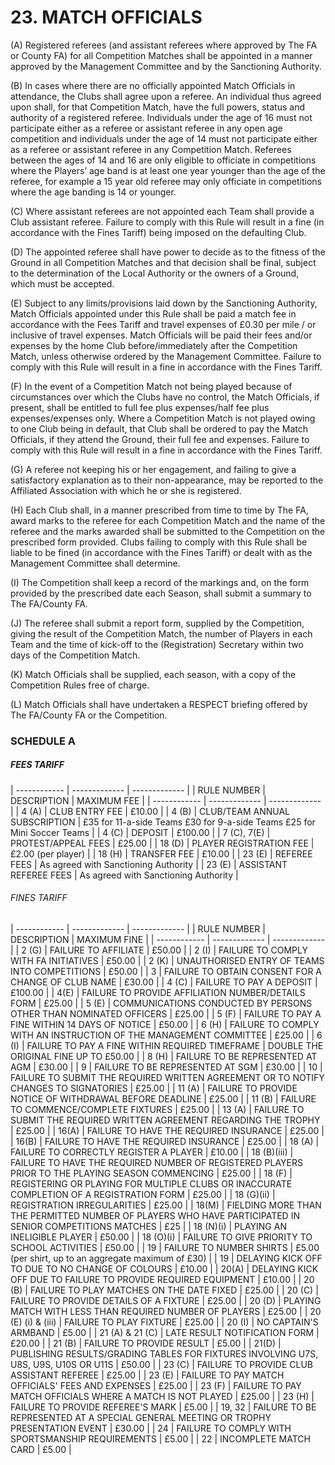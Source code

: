 # 23. MATCH OFFICIALS
(A) Registered referees (and assistant referees where approved by The FA or County FA) for all Competition Matches shall be appointed in a manner approved by the Management Committee and by the Sanctioning Authority.

(B)	In cases where there are no officially appointed Match Officials in attendance, the Clubs shall agree upon a referee. An individual thus agreed upon shall, for that Competition Match, have the full powers, status and authority of a registered referee. Individuals under the age of 16 must not participate either as a referee or assistant referee in any open age competition and individuals under the age of 14 must not participate either as a referee or assistant referee in any Competition Match. Referees between the ages of 14 and 16 are only eligible to officiate in competitions where the Players’ age band is at least one year younger than the age of the referee, for example a 15 year old referee may only officiate in competitions where the age banding is 14 or younger.

(C)	Where assistant referees are not appointed each Team shall provide a Club assistant referee. Failure to comply with this Rule will result in a fine (in accordance with the Fines Tariff) being imposed on the defaulting Club.

(D)	The appointed referee shall have power to decide as to the fitness of the Ground in all Competition Matches and that decision shall be final, subject to the determination of the Local Authority or the owners of a Ground, which must be accepted.

(E)	Subject to any limits/provisions laid down by the Sanctioning Authority, Match Officials appointed under this Rule shall be paid a match fee in accordance with the Fees Tariff and travel expenses of £0.30 per mile / or inclusive of travel expenses.
Match Officials will be paid their fees and/or expenses by the home Club before/immediately after the Competition Match, unless otherwise ordered by the Management Committee. Failure to comply with this Rule will result in a fine in accordance with the Fines Tariff.

(F)	In the event of a Competition Match not being played because of circumstances over which the Clubs have no control, the Match Officials, if present, shall be entitled to full fee plus expenses/half fee plus expenses/expenses only. Where a Competition Match is not played owing to one Club being in default, that Club shall be ordered to pay the Match Officials, if they attend the Ground, their full fee and expenses. Failure to comply with this Rule will result in a fine in accordance with the Fines Tariff.

(G)	A referee not keeping his or her engagement, and failing to give a satisfactory explanation as to their non-appearance, may be reported to the Affiliated Association with which he or she is registered.

(H)	Each Club shall, in a manner prescribed from time to time by The FA, award marks to the referee for each Competition Match and the name of the referee and the marks awarded shall be submitted to the Competition on the prescribed form provided. Clubs failing to comply with this Rule shall be liable to be fined (in accordance with the Fines Tariff) or dealt with as the Management Committee shall determine.

(I)	The Competition shall keep a record of the markings and, on the form provided by the prescribed date each Season, shall submit a summary to The FA/County FA.

(J)	The referee shall submit a report form, supplied by the Competition, giving the result of the Competition Match, the number of Players in each Team and the time of kick-off to the (Registration) Secretary within two days of the Competition Match.

(K)	Match Officials shall be supplied, each season, with a copy of the Competition Rules free of charge.

(L)	Match Officials shall have undertaken a RESPECT briefing offered by The FA/County FA or the Competition.

### SCHEDULE A

##### FEES TARIFF 
| ------------ 	| -------------           | ------------- 	|
| RULE NUMBER	| DESCRIPTION			          | MAXIMUM FEE 		|
| ------------ 	| -------------           | ------------- 	|
| 4 (A)		| CLUB ENTRY FEE		            | £10.00 		      |
| 4 (B)		| CLUB/TEAM ANNUAL SUBSCRIPTION	| £35 for 11-a-side Teams  £30 for 9-a-side Teams  £25 for Mini Soccer Teams  |
| 4 (C)		| DEPOSIT			                  | £100.00 		|
| 7 (C), 7(E)	| PROTEST/APPEAL FEES		    | £25.00 		|
| 18 (D)	| PLAYER REGISTRATION FEE	      | £2.00 (per player) 	|
| 18 (H)	| TRANSFER FEE			            | £10.00 		|
| 23 (E)	| REFEREE FEES			            | As agreed with Sanctioning Authority |
| 23 (E)	| ASSISTANT REFEREE FEES	      | As agreed with Sanctioning Authority |


######  FINES TARIFF
| ------------ 	| -------------           | ------------- 	|
| RULE NUMBER | DESCRIPTION | MAXIMUM FINE |
| ------------ 	| -------------           | ------------- 	|
| 2 (G) | FAILURE TO AFFILIATE | £50.00 |
| 2 (I) | FAILURE TO COMPLY WITH FA INITIATIVES | £50.00 |
| 2 (K) | UNAUTHORISED ENTRY OF TEAMS INTO COMPETITIONS | £50.00 |
| 3 | FAILURE TO OBTAIN CONSENT FOR A CHANGE OF CLUB NAME | £30.00 |
| 4 (C) | FAILURE TO PAY A DEPOSIT | £100.00 |
| 4(E) | FAILURE TO PROVIDE AFFILIATION NUMBER/DETAILS FORM | £25.00 |
| 5 (E) | COMMUNICATIONS CONDUCTED BY PERSONS OTHER THAN NOMINATED OFFICERS | £25.00 |
| 5 (F) | FAILURE TO PAY A FINE WITHIN 14 DAYS OF NOTICE | £50.00 |
| 6 (H) | FAILURE TO COMPLY WITH AN INSTRUCTION OF THE MANAGEMENT COMMITTEE | £25.00 |
| 6 (I) | FAILURE TO PAY A FINE WITHIN REQUIRED TIMEFRAME | DOUBLE THE ORIGINAL FINE UP TO £50.00 |
| 8 (H) | FAILURE TO BE REPRESENTED AT AGM | £30.00 |
| 9 | FAILURE TO BE REPRESENTED AT SGM | £30.00 |
| 10 | FAILURE TO SUBMIT THE REQUIRED WRITTEN AGREEMENT OR TO NOTIFY CHANGES TO SIGNATORIES | £25.00 |
| 11 (A) | FAILURE TO PROVIDE NOTICE OF WITHDRAWAL BEFORE DEADLINE | £25.00 |
| 11 (B) | FAILURE TO COMMENCE/COMPLETE FIXTURES | £25.00 |
| 13 (A) | FAILURE TO SUBMIT THE REQUIRED WRITTEN AGREEMENT REGARDING THE TROPHY | £25.00 |
| 16(A) | FAILURE TO HAVE THE REQUIRED INSURANCE | £25.00 |
|  16(B) | FAILURE TO HAVE THE REQUIRED INSURANCE | £25.00 |
| 18 (A) | FAILURE TO CORRECTLY REGISTER A PLAYER | £10.00 |
| 18 (B)(iii) | FAILURE TO HAVE THE REQUIRED NUMBER OF REGISTERED PLAYERS PRIOR TO THE PLAYING SEASON COMMENCING | £25.00 |
| 18 (F) | REGISTERING OR PLAYING FOR MULTIPLE CLUBS OR INACCURATE COMPLETION OF A REGISTRATION FORM | £25.00 |
| 18 (G)(ii) | REGISTRATION IRREGULARITIES | £25.00 |
| 18(M) | FIELDING MORE THAN THE PERMITTED NUMBER OF PLAYERS WHO HAVE PARTICIPATED IN SENIOR COMPETITIONS MATCHES | £25 |
| 18 (N)(i) | PLAYING AN INELIGIBLE PLAYER | £50.00 |
| 18 (O)(i) | FAILURE TO GIVE PRIORITY TO SCHOOL ACTIVITIES | £50.00 |
| 19 | FAILURE TO NUMBER SHIRTS | £5.00 (per shirt, up to an aggregate maximum of £30) |
| 19 | DELAYING KICK OFF TO DUE TO NO CHANGE OF COLOURS | £10.00 |
| 20(A) | DELAYING KICK OFF DUE TO FAILURE TO PROVIDE REQUIRED EQUIPMENT | £10.00 |
| 20 (B) | FAILURE TO PLAY MATCHES ON THE DATE FIXED | £25.00 |
| 20 (C) | FAILURE TO PROVIDE DETAILS OF A FIXTURE | £25.00 |
| 20 (D) | PLAYING MATCH WITH LESS THAN REQUIRED NUMBER OF PLAYERS | £25.00 |
| 20 (E) (i) &amp; (iii) | FAILURE TO PLAY FIXTURE | £25.00 |
| 20 (I) | NO CAPTAIN&#39;S ARMBAND | £5.00 |
| 21 (A) &amp; 21 (C) | LATE RESULT NOTIFICATION FORM | £20.00 |
| 21 (B) | FAILURE TO PROVIDE RESULT | £5.00 |
| 21(D) | PUBLISHING RESULTS/GRADING TABLES FOR FIXTURES INVOLVING U7S, U8S, U9S, U10S OR U11S | £50.00 |
| 23 (C) | FAILURE TO PROVIDE CLUB ASSISTANT REFEREE | £25.00 |
| 23 (E) | FAILURE TO PAY MATCH OFFICIALS&#39; FEES AND EXPENSES | £25.00 |
| 23 (F) | FAILURE TO PAY MATCH OFFICIALS WHERE A MATCH IS NOT PLAYED | £25.00 |
| 23 (H) | FAILURE TO PROVIDE REFEREE&#39;S MARK | £5.00 |
| 19, 32 | FAILURE TO BE REPRESENTED AT A SPECIAL GENERAL MEETING OR TROPHY PRESENTATION EVENT | £30.00 |
| 24 | FAILURE TO COMPLY WITH SPORTSMANSHIP REQUIREMENTS | £5.00 |
| 22 | INCOMPLETE MATCH CARD | £5.00 |

